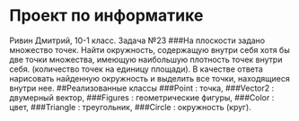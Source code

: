 # Проект по информатике
Ривин Дмитрий, 10-1 класс.
Задача №23
###На плоскости задано множество точек. Найти окружность, содержащую внутри себя хотя бы две точки множества, имеющую наибольшую плотность точек внутри себя. (количество точек на единицу площади). В качестве ответа нарисовать найденную окружность и выделить все точки, находящиеся внутри нее.
##Реализованные классы
###Point : точка, 
###Vector2 : двумерный вектор,
###Figures : геометрические фигуры,
###Color : цвет,
###Triangle : треугольник,
###Circle : окружность (круг).


